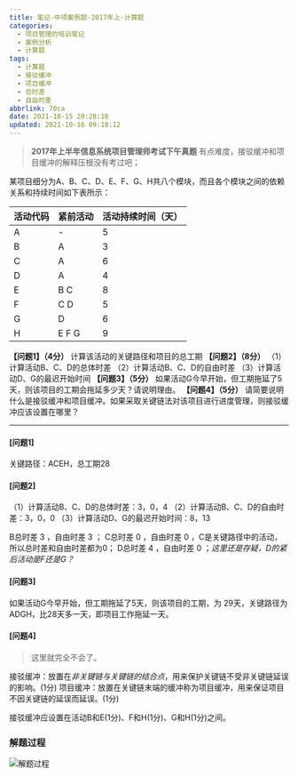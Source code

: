```yaml
---
title: 笔记-中项案例题-2017年上-计算题
categories:
  - 项目管理的培训笔记
  - 案例分析
  - 计算题
tags:
  - 计算题
  - 接驳缓冲
  - 项目缓冲
  - 总时差
  - 自由时差
abbrlink: 70ca
date: 2021-10-15 20:28:18
updated: 2021-10-16 09:18:12
---
```



> **2017年上半年信息系统项目管理师考试下午真题**
> 有点难度，接驳缓冲和项目缓冲的解释压根没有考过吧；

某项目细分为A、B、C、D、E、F、G、H共八个模块，而且各个模块之间的依赖关系和持续时间如下表所示：

| 活动代码 | 紧前活动 | 活动持续时间（天） |
|--|-----|-----|
| A | - | 5 |
| B | A | 3 |
| C | A | 6 |
| D | A | 4 |
| E | B C | 8 |
| F | C D | 5 |
| G | D | 6 |
| H | E F G | 9 |

**【问题1】（4分）**
计算该活动的关键路径和项目的总工期
**【问题2】（8分）**
（1）计算活动B、C、D的总体时差
（2）计算活动B、C、D的自由时差
（3）计算活动D、G的最迟开始时间
**【问题3】（5分）**
如果活动G今早开始，但工期拖延了5天，则该项目的工期会拖延多少天？请说明理由。
**【问题4】（5分）**
请简要说明什么是接驳缓冲和项目缓冲。如果采取关键链法对该项目进行进度管理，则接驳缓冲应该设置在哪里？

<!-- more -->

---

#### [问题1]

关键路径：ACEH，总工期28

#### [问题2]

（1）计算活动B、C、D的总体时差：3，0，4
（2）计算活动B、C、D的自由时差：3，0，0
（3）计算活动D、G的最迟开始时间：8，13

B总时差 3 ，自由时差 3 ；
C总时差 0 ，自由时差 0 ，C是关键路径中的活动，所以总时差和自由时差都为0；
D总时差 4 ，自由时差 0 ；*这里还是存疑，D的紧后活动是F还是G？*

#### [问题3]

如果活动G今早开始，但工期拖延了5天，则该项目的工期，为 29天，关键路径为 ADGH，比28天多一天，即项目工作拖延一天。

#### [问题4]

> 这里就完全不会了。

接驳缓冲：放置在*非关键链与关键链的结合点*，用来保护关键链不受非关键链延误的影响。(1分)
项目缓冲：放置在关键链末端的缓冲称为项目缓冲，用来保证项目不因关键链的延误而延误。(1分)

接驳缓冲应设置在活动B和E(1分)、F和H(1分)、G和H(1分)之间。

### 解题过程

![解题过程](https://cdn.zenwu.site/upload/pic/2021/20211016221702.png)
